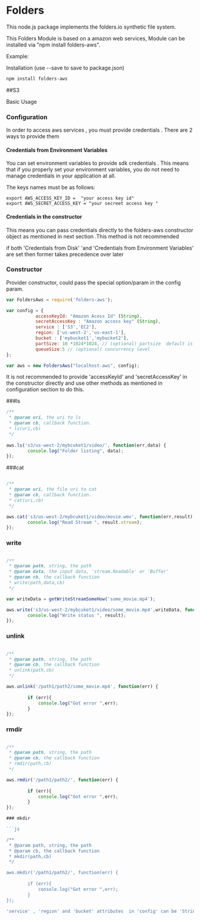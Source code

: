 Folders
=============

This node.js package implements the folders.io synthetic file system.

This Folders Module is based on a amazon web services,
Module can be installed via "npm install folders-aws".

Example:

Installation (use --save to save to package.json)

```sh
npm install folders-aws
```
##S3

Basic Usage
### Configuration
In order to access aws services , you must provide credentials . There are 2 ways to provide them 

#### Credentials from Environment Variables
You can set environment variables to provide sdk credentials . 
This means that if you properly set your environment variables, 
you do not need to manage credentials in your application at all.

The keys names must be as follows:

```
export AWS_ACCESS_KEY_ID =  "your access key id" 
export AWS_SECRET_ACCESS_KEY = "your secreet access key "
```

#### Credentials in the constructor
This means you can pass credentials directly to the folders-aws constructor object as mentioned in next section .This method is not recommended 

if both 'Credentials from Disk' 'and 'Credentials from Environment Variables' are set then former takes precedence over later 

### Constructor

Provider constructor, could pass the special option/param in the config param.

```js
var FoldersAws = require('folders-aws');

var config = {
           accessKeyId: "Amazon Acess Id" (String),
           secretAccessKey : "Amazon access key" (String),
		   service : ['S3','EC2'],
		   region: ['us-west-2','us-east-1'],
		   bucket : ['mybucket1','mybucket2'],
		   partSize: 10 *1024*1024, // (optional) partsize  default is 5 MB 
 		   queueSize:5 // (optional) concurrency level
};

var aws = new FoldersAws("localhost-aws", config);
```
It is not recommended to provide 'accessKeyId' and 'secretAccessKey' in the constructor directly and use other methods as mentioned
in configuration section to do this.

###ls

```js
/**
 * @param uri, the uri to ls
 * @param cb, callback function. 
 * ls(uri,cb)
 */
 
aws.ls('s3/us-west-2/mybcuket1/video/', function(err,data) {
        console.log("Folder listing", data);
});
```


###cat


```js

/**
 * @param uri, the file uri to cat 
 * @param cb, callback function.
 * cat(uri,cb) 
 */

aws.cat('s3/us-west-2/mybcuket1/video/movie.wmv', function(err,result) {
        console.log("Read Stream ", result.stream);
});
```

### write

```js

/**
 * @param path, string, the path 
 * @param data, the input data, 'stream.Readable' or 'Buffer'
 * @param cb, the callback function
 * write(path,data,cb)
 */

var writeData = getWriteStreamSomeHow('some_movie.mp4');

aws.write('s3/us-west-2/mybcuket1/video/some_movie.mp4',writeData, function(err,result) {
        console.log("Write status ", result);
});
```

### unlink

```js

/**
 * @param path, string, the path 
 * @param cb, the callback function
 * unlink(path,cb)
 */

aws.unlink('/path1/path2/some_movie.mp4', function(err) {
        
		if (err){
			console.log("Got error ",err);
		}
});
```

### rmdir

```js

/**
 * @param path, string, the path 
 * @param cb, the callback function
 * rmdir(path,cb)
 */

aws.rmdir('/path1/path2/', function(err) {
        
		if (err){
			console.log("Got error ",err);
		}
});

### mkdir

```js

/**
 * @param path, string, the path 
 * @param cb, the callback function
 * mkdir(path,cb)
 */

aws.mkdir('/path1/path2/', function(err) {
        
		if (err){
			console.log("Got error ",err);
		}
});

'service' , 'region' and 'bucket' attributes  in 'config' can be 'String' or 'Array' or 'Optional (undefined)'. 
